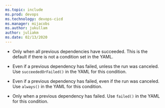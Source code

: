 ```yaml
---
ms.topic: include
ms.prod: devops
ms.technology: devops-cicd
ms.manager: mijacobs
ms.author: jukullam
author: juliakm
ms.date: 02/13/2020
---
```


* Only when all previous dependencies have succeeded. This is the default if there is not a condition set in the YAML.

* Even if a previous dependency has failed, unless the run was canceled. Use `succeededOrFailed()` in the YAML for this condition. 

* Even if a previous dependency has failed, even if the run was canceled. Use `always()` in the YAML for this condition.

* Only when a previous dependency has failed. Use `failed()` in the YAML for this condition.
